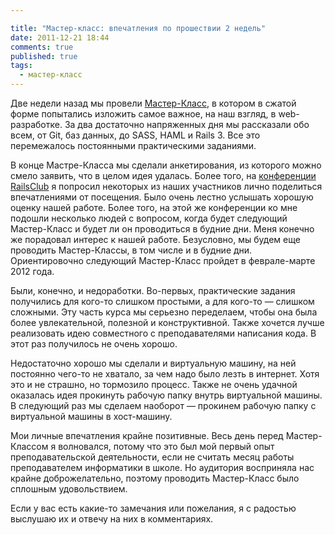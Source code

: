 ```yaml
---

title: "Мастер-класс: впечатления по прошествии 2 недель"
date: 2011-12-21 18:44
comments: true
published: true
tags:
  - мастер-класс
---
```


Две недели назад мы провели [Мастер-Класс](/blog/2011/11/13/master-class/), в котором в сжатой форме попытались изложить
самое важное, на наш взгляд, в web-разработке. За два достаточно напряженных дня мы рассказали обо всем, от Git, баз
данных, до SASS, HAML и Rails 3. Все это перемежалось постоянными практическими заданиями.

В конце Мастре-Класса мы сделали анкетирования, из которого можно смело заявить, что в целом идея удалась. Более того,
на [конференции RailsClub](http://railsclub.ru) я попросил некоторых из наших участников лично поделиться впечатлениями
от посещения. Было очень лестно услышать хорошую оценку нашей работе. Более того, на этой же конференции ко мне
подошли несколько людей с вопросом, когда будет следующий Мастер-Класс и будет ли он проводиться в будние дни.
Меня конечно же порадовал интерес к нашей работе. Безусловно, мы будем еще проводить Мастер-Классы, в том числе и в
будние дни. Ориентировочно следующий Мастер-Класс пройдет в феврале-марте 2012 года.

Были, конечно, и недоработки. Во-первых, практические задания получились для кого-то слишком простыми, а для кого-то —
слишком сложными. Эту часть курса мы серьезно переделаем, чтобы она была более увлекательной, полезной и конструктивной.
Также хочется лучше реализовать идею совместного с преподавателями написания кода. В этот раз получилось не очень
хорошо.

Недостаточно хорошо мы сделали и виртуальную машину, на ней постоянно чего-то не хватало, за чем надо
было лезть в интернет. Хотя это и не страшно, но тормозило процесс. Также не очень удачной оказалась идея прокинуть
рабочую папку внутрь виртуальной машины. В следующий раз мы сделаем наоборот — прокинем рабочую папку с виртуальной
машины в хост-машину.

Мои личные впечатления крайне позитивные. Весь день перед Мастер-Классом я волновался, потому что это был мой первый
опыт преподавательской деятельности, если не считать месяц работы преподавателем информатики в школе. Но аудитория
восприняла нас крайне доброжелательно, поэтому проводить Мастер-Класс было сплошным удовольствием.

Если у вас есть какие-то замечания или пожелания, я с радостью выслушаю их и отвечу на них в комментариях.
